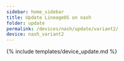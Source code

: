 ```yaml
---
sidebar: home_sidebar
title: Update LineageOS on nash
folder: update
permalink: /devices/nash/update/variant2/
device: nash_variant2
---
```

{% include templates/device_update.md %}
